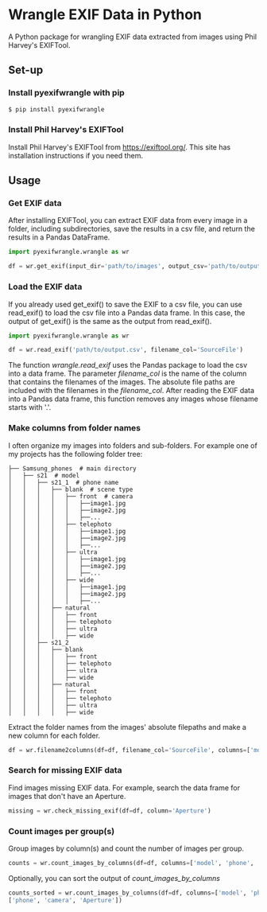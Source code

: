 # Wrangle EXIF Data in Python

A Python package for wrangling EXIF data extracted from images using Phil Harvey's EXIFTool.

## Set-up
### Install pyexifwrangle with pip

```bash
$ pip install pyexifwrangle
```

### Install Phil Harvey's EXIFTool
Install Phil Harvey's EXIFTool from https://exiftool.org/. This site has installation instructions if you need them.

## Usage
### Get EXIF data
After installing EXIFTool, you can extract EXIF data from every image in a folder, including subdirectories, save the 
results in a csv file, and return the results in a Pandas DataFrame.

```python
import pyexifwrangle.wrangle as wr

df = wr.get_exif(input_dir='path/to/images', output_csv='path/to/output.csv')
```

### Load the EXIF data
If you already used get_exif() to save the EXIF to a csv file, you can use read_exif() to
load the csv file into a Pandas data frame. In this case, the output of get_exif() is the same as the output
from read_exif().

```python
import pyexifwrangle.wrangle as wr

df = wr.read_exif('path/to/output.csv', filename_col='SourceFile')
```
The function *wrangle.read_exif* uses the Pandas package to load the csv into a data frame. The parameter 
*filename_col* is the name of the column that contains the filenames of the images.  The absolute file paths are 
included with the filenames in the *filename_col*. After reading the EXIF data into a Pandas data frame, this function removes any images whose filename starts with '.'. 

### Make columns from folder names
I often organize my images into folders and sub-folders. For example one of my projects has the following folder tree:
```
├── Samsung_phones  # main directory
│   ├── s21  # model
│   │   ├── s21_1  # phone name
│   │   │ 	├── blank  # scene type
│   │   │	│	├── front  # camera
│   │   │	│	│	├──image1.jpg
│   │   │	│	│	├──image2.jpg
│   │   │	│	│	├──...
│   │   │	│	├── telephoto
│   │   │	│	│	├──image1.jpg
│   │   │	│	│	├──image2.jpg
│   │   │	│	│	├──...
│   │   │	│	├── ultra
│   │   │	│	│	├──image1.jpg
│   │   │	│	│	├──image2.jpg
│   │   │	│	│	├──...
│   │   │	│	├── wide
│   │   │	│	│	├──image1.jpg
│   │   │	│	│	├──image2.jpg
│   │   │	│	│	├──...
│   │   │ 	├── natural
│   │   │	│	├── front  
│   │   │	│	├── telephoto
│   │   │	│	├── ultra
│   │   │	│	├── wide
│   │   ├── s21_2 
│   │   │ 	├── blank
│   │   │	│	├── front
│   │   │	│	├── telephoto
│   │   │	│	├── ultra
│   │   │	│	├── wide
│   │   │ 	├── natural
│   │   │	│	├── front  
│   │   │	│	├── telephoto
│   │   │	│	├── ultra
│   │   │	│	├── wide
```
Extract the folder names from the images' absolute filepaths and make a new column for each folder.
```python
df = wr.filename2columns(df=df, filename_col='SourceFile', columns=['model', 'phone', 'scene_type', 'camera', 'image'])
```

### Search for missing EXIF data
Find images missing EXIF data. For example, search the data frame for images that don't have an Aperture.
```python
missing = wr.check_missing_exif(df=df, column='Aperture')
```

### Count images per group(s)
Group images by column(s) and count the number of images per group.
```python
counts = wr.count_images_by_columns(df=df, columns=['model', 'phone', 'scene_type', 'camera'])
```

Optionally, you can sort the output of *count_images_by_columns*
```python
counts_sorted = wr.count_images_by_columns(df=df, columns=['model', 'phone', 'scene_type', 'camera'], sorted=
['phone', 'camera', 'Aperture'])
```
